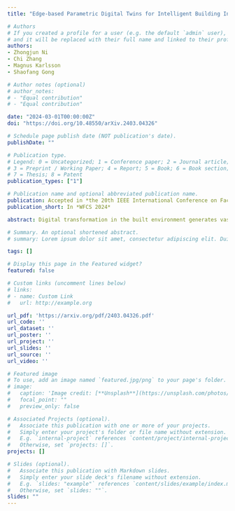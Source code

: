 ```yaml
---
title: "Edge-based Parametric Digital Twins for Intelligent Building Indoor Climate Modeling"

# Authors
# If you created a profile for a user (e.g. the default `admin` user), write the username (folder name) here 
# and it will be replaced with their full name and linked to their profile.
authors:
- Zhongjun Ni
- Chi Zhang
- Magnus Karlsson
- Shaofang Gong

# Author notes (optional)
# author_notes:
# - "Equal contribution"
# - "Equal contribution"

date: "2024-03-01T00:00:00Z"
doi: "https://doi.org/10.48550/arXiv.2403.04326"

# Schedule page publish date (NOT publication's date).
publishDate: ""

# Publication type.
# Legend: 0 = Uncategorized; 1 = Conference paper; 2 = Journal article;
# 3 = Preprint / Working Paper; 4 = Report; 5 = Book; 6 = Book section;
# 7 = Thesis; 8 = Patent
publication_types: ["1"]

# Publication name and optional abbreviated publication name.
publication: Accepted in *the 20th IEEE International Conference on Factory Communication Systems*
publication_short: In *WFCS 2024*

abstract: Digital transformation in the built environment generates vast data for developing data-driven models to optimize building operations. This study presents an integrated solution utilizing edge computing, digital twins, and deep learning to enhance the understanding of climate in buildings. Parametric digital twins, created using an ontology, ensure consistent data representation across diverse service systems equipped by different buildings. Based on created digital twins and collected data, deep learning methods are employed to develop predictive models for identifying patterns in indoor climate and providing insights. Both the parametric digital twin and deep learning models are deployed on edge for low latency and privacy compliance. As a demonstration, a case study was conducted in a historic building in Östergötland, Sweden, to compare the performance of five deep learning architectures. The results indicate that the time-series dense encoder model exhibited strong competitiveness in performing multi-horizon forecasts of indoor temperature and relative humidity with low computational costs. 

# Summary. An optional shortened abstract.
# summary: Lorem ipsum dolor sit amet, consectetur adipiscing elit. Duis posuere tellus ac convallis placerat. Proin tincidunt magna sed ex sollicitudin condimentum.

tags: []

# Display this page in the Featured widget?
featured: false

# Custom links (uncomment lines below)
# links:
# - name: Custom Link
#   url: http://example.org

url_pdf: 'https://arxiv.org/pdf/2403.04326.pdf'
url_code: ''
url_dataset: ''
url_poster: ''
url_project: ''
url_slides: ''
url_source: ''
url_video: ''

# Featured image
# To use, add an image named `featured.jpg/png` to your page's folder. 
# image:
#   caption: 'Image credit: [**Unsplash**](https://unsplash.com/photos/pLCdAaMFLTE)'
#   focal_point: ""
#   preview_only: false

# Associated Projects (optional).
#   Associate this publication with one or more of your projects.
#   Simply enter your project's folder or file name without extension.
#   E.g. `internal-project` references `content/project/internal-project/index.md`.
#   Otherwise, set `projects: []`.
projects: []

# Slides (optional).
#   Associate this publication with Markdown slides.
#   Simply enter your slide deck's filename without extension.
#   E.g. `slides: "example"` references `content/slides/example/index.md`.
#   Otherwise, set `slides: ""`.
slides: ""
---
```


<!-- {{% callout note %}}
Click the *Cite* button above to demo the feature to enable visitors to import publication metadata into their reference management software.
{{% /callout %}}

{{% callout note %}}
Create your slides in Markdown - click the *Slides* button to check out the example.
{{% /callout %}}

Supplementary notes can be added here, including [code, math, and images](https://wowchemy.com/docs/writing-markdown-latex/). -->
